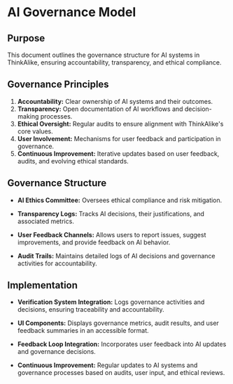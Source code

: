# AI Governance Model

## Purpose

This document outlines the governance structure for AI systems in ThinkAlike, ensuring accountability, transparency, and ethical compliance.

## Governance Principles

1. **Accountability:** Clear ownership of AI systems and their outcomes.
2. **Transparency:** Open documentation of AI workflows and decision-making processes.
3. **Ethical Oversight:** Regular audits to ensure alignment with ThinkAlike's core values.
4. **User Involvement:** Mechanisms for user feedback and participation in governance.
5. **Continuous Improvement:** Iterative updates based on user feedback, audits, and evolving ethical standards.

## Governance Structure

* **AI Ethics Committee:** Oversees ethical compliance and risk mitigation.

* **Transparency Logs:** Tracks AI decisions, their justifications, and associated metrics.

* **User Feedback Channels:** Allows users to report issues, suggest improvements, and provide feedback on AI behavior.

* **Audit Trails:** Maintains detailed logs of AI decisions and governance activities for accountability.

## Implementation

* **Verification System Integration:** Logs governance activities and decisions, ensuring traceability and accountability.

* **UI Components:** Displays governance metrics, audit results, and user feedback summaries in an accessible format.

* **Feedback Loop Integration:** Incorporates user feedback into AI updates and governance decisions.

* **Continuous Improvement:** Regular updates to AI systems and governance processes based on audits, user input, and ethical reviews.
